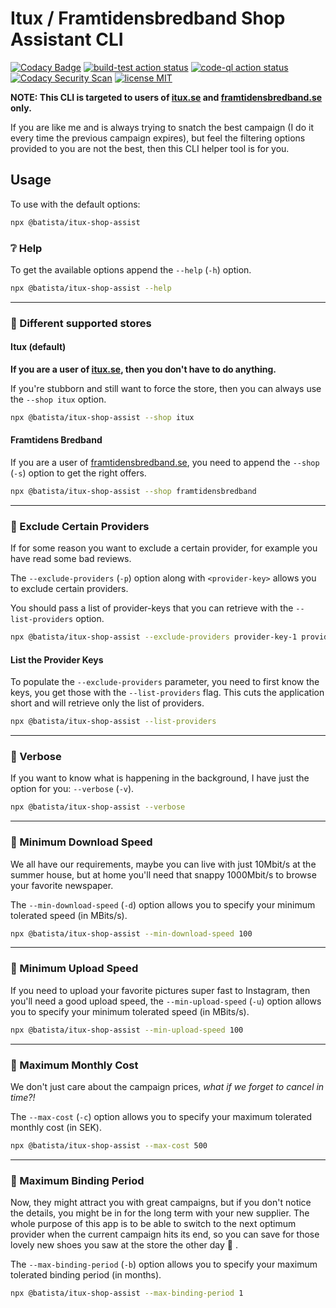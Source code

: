 # Itux / Framtidensbredband Shop Assistant CLI

[![Codacy Badge](https://app.codacy.com/project/badge/Grade/f9c3b4709ea64385b1096331dddb2787)](https://www.codacy.com/gh/batista/itux-shop-assist/dashboard?utm_source=github.com&amp;utm_medium=referral&amp;utm_content=batista/itux-shop-assist&amp;utm_campaign=Badge_Grade)
[![build-test action status](https://github.com/batista/itux-shop-assist/workflows/build-test/badge.svg?branch=master)](https://github.com/batista/itux-shop-assist/actions?query=workflow%3Abuild-test+branch%3Amaster)
[![code-ql action status](https://github.com/batista/itux-shop-assist/workflows/CodeQL/badge.svg?branch=master)](https://github.com/batista/itux-shop-assist/actions?query=workflow%3ACodeQL+branch%3Amaster)
[![Codacy Security Scan](https://github.com/batista/itux-shop-assist/actions/workflows/codacy-analysis.yml/badge.svg?branch=master)](https://github.com/batista/itux-shop-assist/actions/workflows/codacy-analysis.yml)
[![license MIT](https://img.shields.io/github/license/batista/itux-shop-assist)](https://github.com/batista/itux-shop-assist/blob/main/LICENSE)

**NOTE: This CLI is targeted to users of [itux.se](https://www.itux.se) and [framtidensbredband.se](https://www.framtidensbredband.se) only.**

If you are like me and is always trying to snatch the best campaign (I do it every time the previous campaign expires), but feel the filtering options provided to you are not the best, then this CLI helper tool is for you.

## Usage

To use with the default options:

```bash
npx @batista/itux-shop-assist
```

### ❔ Help

To get the available options append the `--help` (`-h`) option.

```bash
npx @batista/itux-shop-assist --help
```

---

### 🛒 Different supported stores

#### Itux (default)

**If you are a user of [itux.se](https://www.itux.se), then you don't have to do anything.**

If you're stubborn and still want to force the store, then you can always use the `--shop itux` option.

```bash
npx @batista/itux-shop-assist --shop itux
```

#### Framtidens Bredband

If you are a user of [framtidensbredband.se](https://www.framtidensbredband.se), you need to append the `--shop` (`-s`) option to get the right offers.

```bash
npx @batista/itux-shop-assist --shop framtidensbredband
```

---

### 🚫 Exclude Certain Providers

If for some reason you want to exclude a certain provider, for example you have read some bad reviews.

The `--exclude-providers` (`-p`) option along with `<provider-key>` allows you to exclude certain providers.

You should pass a list of provider-keys that you can retrieve with the `--list-providers` option.

```bash
npx @batista/itux-shop-assist --exclude-providers provider-key-1 provider-key-2
```

#### List the Provider Keys

To populate the `--exclude-providers` parameter, you need to first know the keys, you get those with the `--list-providers` flag. This cuts the application short and will retrieve only the list of providers.

```bash
npx @batista/itux-shop-assist --list-providers
```

---

### 💬 Verbose

If you want to know what is happening in the background, I have just the option for you: `--verbose` (`-v`).

```bash
npx @batista/itux-shop-assist --verbose
```

---

### 🔽  Minimum Download Speed

We all have our requirements, maybe you can live with just 10Mbit/s at the summer house, but at home you'll need that snappy 1000Mbit/s to browse your favorite newspaper.

The `--min-download-speed` (`-d`) option allows you to specify your minimum tolerated speed (in MBits/s).

```bash
npx @batista/itux-shop-assist --min-download-speed 100
```

---

### 🔼  Minimum Upload Speed

If you need to upload your favorite pictures super fast to Instagram, then you'll need a good upload speed, the `--min-upload-speed` (`-u`) option allows you to specify your minimum tolerated speed (in MBits/s).

```bash
npx @batista/itux-shop-assist --min-upload-speed 100
```

---

### 💸 Maximum Monthly Cost

We don't just care about the campaign prices, *what if we forget to cancel in time?!*

The `--max-cost` (`-c`) option allows you to specify your maximum tolerated monthly cost (in SEK).

```bash
npx @batista/itux-shop-assist --max-cost 500
```

---

### 🔏 Maximum Binding Period

Now, they might attract you with great campaigns, but if you don't notice the details, you might be in for the long term with your new supplier. The whole purpose of this app is to be able to switch to the next optimum provider when the current campaign hits its end, so you can save for those lovely new shoes you saw at the store the other day 👠 .

The `--max-binding-period` (`-b`) option allows you to specify your maximum tolerated binding period (in months).

```bash
npx @batista/itux-shop-assist --max-binding-period 1
```
